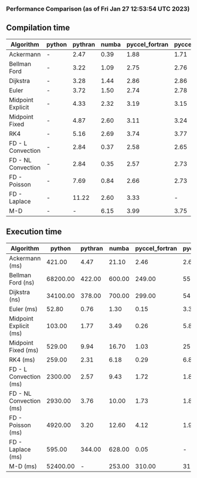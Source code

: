 ### Performance Comparison (as of Fri Jan 27 12:53:54 UTC 2023)
## Compilation time
Algorithm                 | python                    | pythran                   | numba                     | pyccel_fortran            | pyccel_c                 
------------------------- | ------------------------- | ------------------------- | ------------------------- | ------------------------- | -------------------------
Ackermann                 | -                         | 2.47                      | 0.39                      | 1.88                      | 1.71                     
Bellman Ford              | -                         | 3.22                      | 1.09                      | 2.75                      | 2.76                     
Dijkstra                  | -                         | 3.28                      | 1.44                      | 2.86                      | 2.86                     
Euler                     | -                         | 3.72                      | 1.50                      | 2.74                      | 2.78                     
Midpoint Explicit         | -                         | 4.33                      | 2.32                      | 3.19                      | 3.15                     
Midpoint Fixed            | -                         | 4.87                      | 2.60                      | 3.11                      | 3.24                     
RK4                       | -                         | 5.16                      | 2.69                      | 3.74                      | 3.77                     
FD - L Convection         | -                         | 2.84                      | 0.37                      | 2.58                      | 2.65                     
FD - NL Convection        | -                         | 2.84                      | 0.35                      | 2.57                      | 2.73                     
FD - Poisson              | -                         | 7.69                      | 0.84                      | 2.66                      | 2.73                     
FD - Laplace              | -                         | 11.22                     | 2.60                      | 3.33                      | -                        
M-D                       | -                         | -                         | 6.15                      | 3.99                      | 3.75                     

## Execution time
Algorithm                 | python                    | pythran                   | numba                     | pyccel_fortran            | pyccel_c                 
------------------------- | ------------------------- | ------------------------- | ------------------------- | ------------------------- | -------------------------
Ackermann (ms)            | 421.00                    | 4.47                      | 21.10                     | 2.46                      | 2.62                     
Bellman Ford (ns)         | 68200.00                  | 422.00                    | 600.00                    | 249.00                    | 554.00                   
Dijkstra (ns)             | 34100.00                  | 378.00                    | 700.00                    | 299.00                    | 540.00                   
Euler (ms)                | 52.80                     | 0.76                      | 1.30                      | 0.15                      | 3.39                     
Midpoint Explicit (ms)    | 103.00                    | 1.77                      | 3.49                      | 0.26                      | 5.82                     
Midpoint Fixed (ms)       | 529.00                    | 9.94                      | 16.70                     | 1.03                      | 25.50                    
RK4 (ms)                  | 259.00                    | 2.31                      | 6.18                      | 0.29                      | 6.89                     
FD - L Convection (ms)    | 2300.00                   | 2.57                      | 9.43                      | 1.72                      | 1.83                     
FD - NL Convection (ms)   | 2930.00                   | 3.76                      | 10.00                     | 1.73                      | 1.86                     
FD - Poisson (ms)         | 4920.00                   | 3.20                      | 12.60                     | 4.12                      | 1.93                     
FD - Laplace (ms)         | 595.00                    | 344.00                    | 628.00                    | 0.05                      | -                        
M-D (ms)                  | 52400.00                  | -                         | 253.00                    | 310.00                    | 312.00                   
